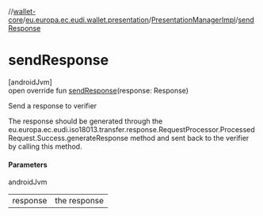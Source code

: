 //[wallet-core](../../../index.md)/[eu.europa.ec.eudi.wallet.presentation](../index.md)/[PresentationManagerImpl](index.md)/[sendResponse](send-response.md)

# sendResponse

[androidJvm]\
open override fun [sendResponse](send-response.md)(response: Response)

Send a response to verifier

The response should be generated through the
eu.europa.ec.eudi.iso18013.transfer.response.RequestProcessor.ProcessedRequest.Success.generateResponse
method and sent back to the verifier by calling this method.

#### Parameters

androidJvm

|          |              |
|----------|--------------|
| response | the response |
